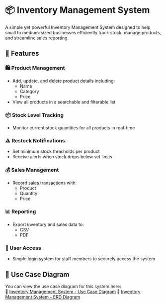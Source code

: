 # 📦 Inventory Management System

A simple yet powerful Inventory Management System designed to help small to medium-sized businesses efficiently track stock, manage products, and streamline sales reporting.

## 🚀 Features

### 🛍️ Product Management
- Add, update, and delete product details including:
  - Name
  - Category
  - Price
- View all products in a searchable and filterable list

### 📦 Stock Level Tracking
- Monitor current stock quantities for all products in real-time

### ⚠️ Restock Notifications
- Set minimum stock thresholds per product
- Receive alerts when stock drops below set limits

### 💰 Sales Management
- Record sales transactions with:
  - Product
  - Quantity
  - Price

### 📊 Reporting
- Export inventory and sales data to:
  - CSV
  - PDF

### 🔐 User Access
- Simple login system for staff members to securely access the system

## 🧩 Use Case Diagram
You can view the use case diagram for this system here:  
🔗 [Inventory Management System - Use Case Diagram](https://lucid.app/lucidchart/28dab477-cc03-4617-8343-5126448abc52/edit?viewport_loc=-10%2C16%2C1361%2C550%2C0_0&invitationId=inv_cbb38dd1-2226-40f2-8631-5757adedf1e5)
🔗 [Inventory Management System - ERD Diagram](https://lucid.app/lucidchart/4fa6841b-b2ef-46f4-a986-9784ba969bf1/edit?viewport_loc=-1126%2C-327%2C1839%2C742%2C0_0&invitationId=inv_aa5f0009-a525-4e8a-a7ed-4139e2bc9176)

<!-- ## 📚 Tech Stack
*(Optional – fill in based on your actual stack, e.g.):*
- Backend: Node.js / Express / SQLite
- Frontend: Vue.js / Tailwind CSS
- Authentication: JWT / Session-based auth -->

<!-- ## 📈 Future Improvements
- Role-based access control (Admin, Sales Staff, Manager)
- Multi-location inventory support
- Graphical dashboard for reports
- Integration with barcode scanners -->
